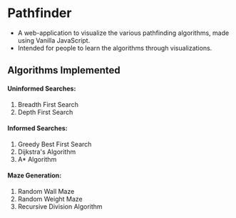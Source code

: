 # Pathfinder
- A web-application to visualize the various pathfinding algorithms, made using Vanilla JavaScript.
- Intended for people to learn the algorithms through visualizations.

Algorithms Implemented
---
#### Uninformed Searches:
1. Breadth First Search
2. Depth First Search

#### Informed Searches:
1. Greedy Best First Search
2. Dijkstra's Algorithm
3. A* Algorithm

#### Maze Generation:
1. Random Wall Maze
2. Random Weight Maze
3. Recursive Division Algorithm
